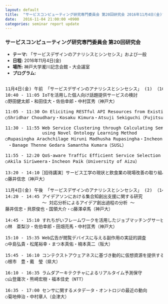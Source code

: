 ```yaml
---
layout: default
title:  "サービスコンピューティング研究専門委員会 第20回研究会 2016年11月4日(金)"
date:   2016-11-04 21:00:00 +0900
categories: seminar report update
---
```


### サービスコンピューティング研究専門委員会 第20回研究会
- __テーマ:__ 「サービスデザインのアナリシスとシンセシス」および一般
- __日程:__ 2016年11月4日(金)
- __場所:__ 神戸大学瀧川記念会館・大会議室
- __プログラム:__

<pre>

11月4日(金) 午前 「サービスデザインのアナリシスとシンセシス」 (1) （10：40～12：20）
10:40 - 11:05 IoTを活用した個人向け話題提供サービスの検討
○野田健太郎・和田佳大・佐伯幸郎・中村匡秀（神戸大）

11:05 - 11:30 On Eliciting RESTful API Resources from Existing Applications
○Shridhar Choudhary・Kosaku Kimura・Atsuji Sekiguchi（Fujitsu Labs）

11:30 - 11:55 Web Service Clustering through Calculating Semantic Similarity of Web Services 
              using Novel Ontology Learning Method
○Rupasingha Arachchilage Hiruni Madhusha Rupasingha・Incheon Paik（UOA）
 ・Banage Thenne Gedara Samantha Kumara（SUSL）

11:55 - 12:20 QoS-aware Traffic Efficient Service Selection
○Akila Siriweera・Incheon Paik（University of Aizu）

13:20 - 14:10［招待講演］サービス工学の現状と飲食業の現場改善の取り組み
○藤井信忠（神戸大）

11月4日(金) 午後 「サービスデザインのアナリシスとシンセシス」 (2) （14：20～17：00）
14:20 - 14:45 アイデアソンにおける集合知創出支援に関する研究 
              ～ 対応分析によるアイデア創出過程の分析 ～
藤井信忠・貝原俊也・国領大介・○藤澤卓馬（神戸大）

14:45 - 15:10 すれちがいフレームワークを活用したジョブマッチングサービスの開発
○林　亜梨沙・佐伯幸郎・田畑亮馬・中村匡秀（神戸大）

15:10 - 15:35 Web広告が閲覧デバイスに与える副作用の実証的調査
○中島弘貴・松尾裕幸・まつ本真佑・楠本真二（阪大）

15:45 - 16:10 コンテクストアウェアネスに基づき動的に仮想資源を提供するクラウドシステム
○根市　豊・戴　瑩（県大）

16:10 - 16:35 ラムダアーキテクチャによるリアルタイム予測保守
○山登庸次・熊崎宏樹・福本佳史（NTT）

16:35 - 17:00 センサに関するメタデータ・オントロジの最近の動向
○菊地伸治・中村章人（会津大）
</pre>

